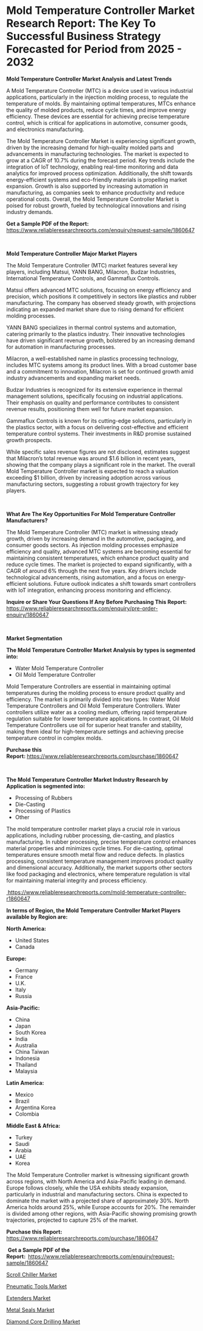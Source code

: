 <p><h1>Mold Temperature Controller Market Research Report: The Key To Successful Business Strategy Forecasted for Period from 2025 - 2032</h1></p><p><strong>Mold Temperature Controller Market Analysis and Latest Trends</strong></p>
<p><p>A Mold Temperature Controller (MTC) is a device used in various industrial applications, particularly in the injection molding process, to regulate the temperature of molds. By maintaining optimal temperatures, MTCs enhance the quality of molded products, reduce cycle times, and improve energy efficiency. These devices are essential for achieving precise temperature control, which is critical for applications in automotive, consumer goods, and electronics manufacturing.</p><p>The Mold Temperature Controller Market is experiencing significant growth, driven by the increasing demand for high-quality molded parts and advancements in manufacturing technologies. The market is expected to grow at a CAGR of 10.7% during the forecast period. Key trends include the integration of IoT technology, enabling real-time monitoring and data analytics for improved process optimization. Additionally, the shift towards energy-efficient systems and eco-friendly materials is propelling market expansion. Growth is also supported by increasing automation in manufacturing, as companies seek to enhance productivity and reduce operational costs. Overall, the Mold Temperature Controller Market is poised for robust growth, fueled by technological innovations and rising industry demands.</p></p>
<p><strong>Get a Sample PDF of the Report:&nbsp;</strong> <a href="https://www.reliableresearchreports.com/enquiry/request-sample/1860647?utm_campaign=36&utm_medium=2&utm_source=Github&utm_content=ia&utm_term=11042025&utm_id=mold-temperature-controller">https://www.reliableresearchreports.com/enquiry/request-sample/1860647</a></p>
<p>&nbsp;</p>
<p><strong>Mold Temperature Controller Major Market Players</strong></p>
<p><p>The Mold Temperature Controller (MTC) market features several key players, including Matsui, YANN BANG, Milacron, Budzar Industries, International Temperature Controls, and Gammaflux Controls. </p><p>Matsui offers advanced MTC solutions, focusing on energy efficiency and precision, which positions it competitively in sectors like plastics and rubber manufacturing. The company has observed steady growth, with projections indicating an expanded market share due to rising demand for efficient molding processes.</p><p>YANN BANG specializes in thermal control systems and automation, catering primarily to the plastics industry. Their innovative technologies have driven significant revenue growth, bolstered by an increasing demand for automation in manufacturing processes. </p><p>Milacron, a well-established name in plastics processing technology, includes MTC systems among its product lines. With a broad customer base and a commitment to innovation, Milacron is set for continued growth amid industry advancements and expanding market needs.</p><p>Budzar Industries is recognized for its extensive experience in thermal management solutions, specifically focusing on industrial applications. Their emphasis on quality and performance contributes to consistent revenue results, positioning them well for future market expansion.</p><p>Gammaflux Controls is known for its cutting-edge solutions, particularly in the plastics sector, with a focus on delivering cost-effective and efficient temperature control systems. Their investments in R&D promise sustained growth prospects.</p><p>While specific sales revenue figures are not disclosed, estimates suggest that Milacron’s total revenue was around $1.6 billion in recent years, showing that the company plays a significant role in the market. The overall Mold Temperature Controller market is expected to reach a valuation exceeding $1 billion, driven by increasing adoption across various manufacturing sectors, suggesting a robust growth trajectory for key players.</p></p>
<p>&nbsp;</p>
<p><strong>What Are The Key Opportunities For Mold Temperature Controller Manufacturers?</strong></p>
<p><p>The Mold Temperature Controller (MTC) market is witnessing steady growth, driven by increasing demand in the automotive, packaging, and consumer goods sectors. As injection molding processes emphasize efficiency and quality, advanced MTC systems are becoming essential for maintaining consistent temperatures, which enhance product quality and reduce cycle times. The market is projected to expand significantly, with a CAGR of around 6% through the next five years. Key drivers include technological advancements, rising automation, and a focus on energy-efficient solutions. Future outlook indicates a shift towards smart controllers with IoT integration, enhancing process monitoring and efficiency.</p></p>
<p><strong>Inquire or Share Your Questions If Any Before Purchasing This Report:</strong> <a href="https://www.reliableresearchreports.com/enquiry/pre-order-enquiry/1860647?utm_campaign=36&utm_medium=2&utm_source=Github&utm_content=ia&utm_term=11042025&utm_id=mold-temperature-controller">https://www.reliableresearchreports.com/enquiry/pre-order-enquiry/1860647</a></p>
<p>&nbsp;</p>
<p><strong>Market Segmentation</strong></p>
<p><strong>The Mold Temperature Controller Market Analysis by types is segmented into:</strong></p>
<p><ul><li>Water Mold Temperature Controller</li><li>Oil Mold Temperature Controller</li></ul></p>
<p><p>Mold Temperature Controllers are essential in maintaining optimal temperatures during the molding process to ensure product quality and efficiency. The market is primarily divided into two types: Water Mold Temperature Controllers and Oil Mold Temperature Controllers. Water controllers utilize water as a cooling medium, offering rapid temperature regulation suitable for lower temperature applications. In contrast, Oil Mold Temperature Controllers use oil for superior heat transfer and stability, making them ideal for high-temperature settings and achieving precise temperature control in complex molds.</p></p>
<p><strong>Purchase this Report:&nbsp;</strong><a href="https://www.reliableresearchreports.com/purchase/1860647?utm_campaign=36&utm_medium=2&utm_source=Github&utm_content=ia&utm_term=11042025&utm_id=mold-temperature-controller">https://www.reliableresearchreports.com/purchase/1860647</a></p>
<p>&nbsp;</p>
<p><strong>The Mold Temperature Controller Market Industry Research by Application is segmented into:</strong></p>
<p><ul><li>Processing of Rubbers</li><li>Die-Casting</li><li>Processing of Plastics</li><li>Other</li></ul></p>
<p><p>The mold temperature controller market plays a crucial role in various applications, including rubber processing, die-casting, and plastics manufacturing. In rubber processing, precise temperature control enhances material properties and minimizes cycle times. For die-casting, optimal temperatures ensure smooth metal flow and reduce defects. In plastics processing, consistent temperature management improves product quality and dimensional accuracy. Additionally, the market supports other sectors like food packaging and electronics, where temperature regulation is vital for maintaining material integrity and process efficiency.</p></p>
<p><a href="https://www.reliableresearchreports.com/mold-temperature-controller-r1860647?utm_campaign=36&utm_medium=2&utm_source=Github&utm_content=ia&utm_term=11042025&utm_id=mold-temperature-controller">&nbsp;https://www.reliableresearchreports.com/mold-temperature-controller-r1860647</a></p>
<p><strong>In terms of Region, the Mold Temperature Controller Market Players available by Region are:</strong></p>
<p>
    <p> <strong> North America: </strong>
        <ul>
            <li>United States</li>
            <li>Canada</li>
        </ul>
        </p> 
    <p> <strong> Europe: </strong>
        <ul>
            <li>Germany</li>
            <li>France</li>
            <li>U.K.</li>
            <li>Italy</li>
            <li>Russia</li>
        </ul>
        </p> 
    <p> <strong> Asia-Pacific: </strong>
        <ul>
            <li>China</li>
            <li>Japan</li>
            <li>South Korea</li>
            <li>India</li>
            <li>Australia</li>
            <li>China Taiwan</li>
            <li>Indonesia</li>
            <li>Thailand</li>
            <li>Malaysia</li>
        </ul>
        </p> 
    <p> <strong> Latin America: </strong>
        <ul>
            <li>Mexico</li>
            <li>Brazil</li>
            <li>Argentina Korea</li>
            <li>Colombia</li>
        </ul>
        </p> 
    <p> <strong> Middle East & Africa: </strong>
        <ul>
            <li>Turkey</li>
            <li>Saudi</li>
            <li>Arabia</li>
            <li>UAE</li>
            <li>Korea</li>
        </ul>
    </p>
    </p>
<p><p>The Mold Temperature Controller market is witnessing significant growth across regions, with North America and Asia-Pacific leading in demand. Europe follows closely, while the USA exhibits steady expansion, particularly in industrial and manufacturing sectors. China is expected to dominate the market with a projected share of approximately 30%. North America holds around 25%, while Europe accounts for 20%. The remainder is divided among other regions, with Asia-Pacific showing promising growth trajectories, projected to capture 25% of the market.</p></p>
<p><strong>Purchase this Report: </strong><a href="https://www.reliableresearchreports.com/purchase/1860647?utm_campaign=36&utm_medium=2&utm_source=Github&utm_content=ia&utm_term=11042025&utm_id=mold-temperature-controller">https://www.reliableresearchreports.com/purchase/1860647</a></p>
<p>&nbsp;<strong>Get a Sample PDF of the Report:&nbsp;&nbsp;</strong><a href="https://www.reliableresearchreports.com/enquiry/request-sample/1860647?utm_campaign=36&utm_medium=2&utm_source=Github&utm_content=ia&utm_term=11042025&utm_id=mold-temperature-controller">https://www.reliableresearchreports.com/enquiry/request-sample/1860647</a></p>
<p><strong></strong></p>
<p><p><a href="https://github.com/swaftaenglem/Market-Research-Report-List-1/blob/main/scroll-chiller-market.md?utm_campaign=36&utm_medium=2&utm_source=Github&utm_content=ia&utm_term=11042025&utm_id=mold-temperature-controller">Scroll Chiller Market</a></p><p><a href="https://github.com/laveeasaadrh/Market-Research-Report-List-1/blob/main/pneumatic-tools-market.md?utm_campaign=36&utm_medium=2&utm_source=Github&utm_content=ia&utm_term=11042025&utm_id=mold-temperature-controller">Pneumatic Tools Market</a></p><p><a href="https://github.com/bichukapac/Market-Research-Report-List-1/blob/main/extenders-market.md?utm_campaign=36&utm_medium=2&utm_source=Github&utm_content=ia&utm_term=11042025&utm_id=mold-temperature-controller">Extenders Market</a></p><p><a href="https://github.com/ayondaylos/Market-Research-Report-List-1/blob/main/metal-seals-market.md?utm_campaign=36&utm_medium=2&utm_source=Github&utm_content=ia&utm_term=11042025&utm_id=mold-temperature-controller">Metal Seals Market</a></p><p><a href="https://github.com/gassmkalay/Market-Research-Report-List-1/blob/main/diamond-core-drilling-market.md?utm_campaign=36&utm_medium=2&utm_source=Github&utm_content=ia&utm_term=11042025&utm_id=mold-temperature-controller">Diamond Core Drilling Market</a></p></p>